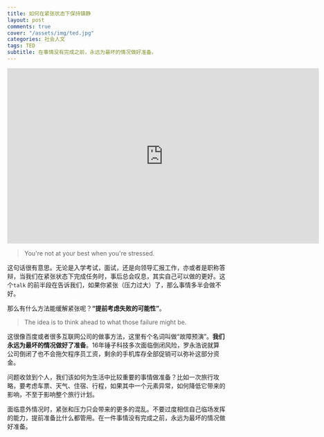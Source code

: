 ```yaml
---
title: 如何在紧张状态下保持镇静
layout: post
comments: true
cover: "/assets/img/ted.jpg"
categories: 社会人文
tags: TED
subtitle: 在事情没有完成之前，永远为最坏的情况做好准备。
---
```


<iframe src="https://embed.ted.com/talks/daniel_levitin_how_to_stay_calm_when_you_know_you_ll_be_stressed" width="720px" height="405px" frameborder="0" scrolling="no" webkitAllowFullScreen mozallowfullscreen allowFullScreen></iframe>

<br>

> You're not at your best when you're stressed.

这句话很有意思。无论是入学考试，面试，还是向领导汇报工作，亦或者是职称答辩，当我们在紧张状态下完成任务时，事后总会叹息，其实自己可以做的更好。这个`talk` 的前半段在告诉我们，如果你紧张（压力过大）了，那么事情多半会做不好。

那么有什么方法能缓解紧张呢？**“提前考虑失败的可能性”**。

> The idea is to think ahead to what those failure might be.

这很像百度或者很多互联网公司的做事方法，这里有个名词叫做“故障预演”。**我们永远为最坏的情况做好了准备**。16年锤子科技多次面临倒闭风险，罗永浩说就算公司倒闭了也不会拖欠程序员工资，剩余的手机库存全部促销可以弥补这部分资金。

问题收敛到个人，我们该如何为生活中比较重要的事情做准备？比如一次旅行攻略，要考虑车票、天气、住宿、行程，如果其中一个元素异常，如何降低它带来的影响，不至于影响整个旅行计划。

面临意外情况时，紧张和压力只会带来的更多的混乱。不要过度相信自己临场发挥的能力，提前准备比什么都管用。在一件事情没有完成之前，永远为最坏的情况做好准备。